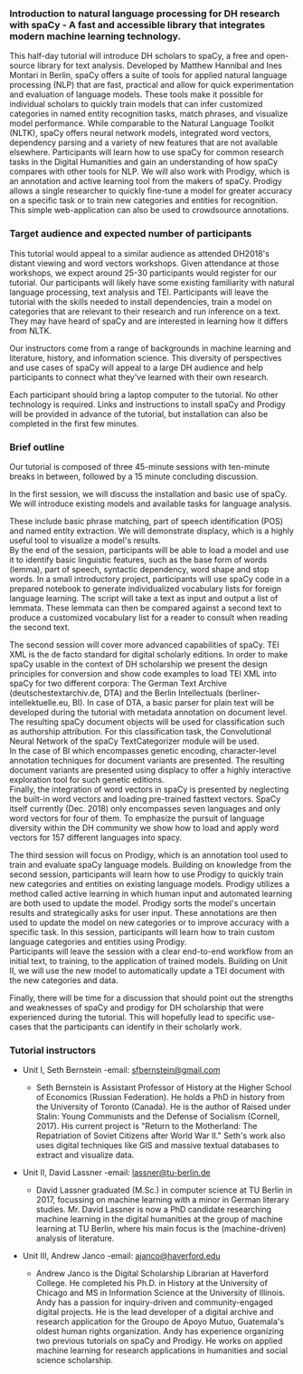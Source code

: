 ### Introduction to natural language processing for DH research with spaCy - A fast and accessible library that integrates modern machine learning technology.

This half-day tutorial will introduce DH scholars to spaCy, a free and open-source library for text analysis. Developed by Matthew Hannibal and Ines Montari in Berlin, spaCy offers a suite of tools for applied natural language processing (NLP) that are fast, practical and allow for quick experimentation and evaluation of language models. These tools make it possible for individual scholars to quickly train  models that can infer customized categories in named entity recognition tasks, match phrases, and visualize model performance.  While comparable to the Natural Language Toolkit (NLTK), spaCy offers neural network models, integrated word vectors, dependency parsing and a variety of new features that are not available elsewhere. Participants will learn how to use spaCy for common research tasks in the Digital Humanities and gain an understanding of how spaCy compares with other tools for NLP. We will also work with Prodigy, which is an annotation and active learning tool from the makers of spaCy. Prodigy allows a single researcher to quickly fine-tune a model for greater accuracy on a specific task or to train new categories and entities for recognition.  This simple web-application can also be used to crowdsource annotations. 

### Target audience and expected number of participants

This tutorial would appeal to a similar audience as attended DH2018's distant viewing and word vectors workshops.  Given attendance at those workshops, we expect around 25-30 participants would register for our tutorial.  Our participants will likely have some existing familiarity with natural language processing, text analysis and TEI. Participants will leave the tutorial with the skills needed to install dependencies, train a model on categories that are relevant to their research and run inference on a text. They may have heard of spaCy and are interested in learning how it differs from NLTK.   

Our instructors come from a range of backgrounds in machine learning and literature, history, and information science. This diversity of perspectives and use cases of spaCy will appeal to a large DH audience and help participants to connect what they've learned with their own research.  

Each participant should bring a laptop computer to the tutorial.  No other technology is required.  Links and instructions to install spaCy and Prodigy will be provided in advance of the tutorial, but installation can also be completed in the first few minutes.  

### Brief outline
Our tutorial is composed of three 45-minute sessions with ten-minute breaks in between, followed by a 15 minute concluding discussion.  

In the first session, we will discuss the installation and basic use of spaCy. We will introduce existing models and available tasks for language analysis. 

These include basic phrase matching, part of speech identification (POS) and named entity extraction. We will demonstrate displacy, which is a highly useful tool to visualize a model's results.  
By the end of the session, participants will be able to load a model and use it to identify basic linguistic features, such as the base form of words (lemma), part of speech, syntactic dependency, word shape and stop words. In a small introductory project, participants will use spaCy code in a prepared notebook to generate individualized vocabulary lists for foreign language learning.  The script will take a text as input and output a list of lemmata.  These lemmata can then be compared against a second text to produce a customized vocabulary list for a reader to consult when reading the second text.    

The second session will cover more advanced capabilities of spaCy. TEI XML is the de facto standard for digital scholarly editions. In order to make spaCy usable in the context of DH scholarship we present the design principles for conversion and show code examples to load TEI XML into spaCy for two different corpora: The German Text Archive (deutschestextarchiv.de, DTA) and the Berlin Intellectuals (berliner-intellektuelle.eu, BI). In case of DTA, a basic parser for plain text will be developed during the tutorial with metadata annotation on document level. The resulting spaCy document objects will be used for classification such as authorship attribution. For this classification task, the Convolutional Neural Network of the spaCy TextCategorizer module will be used.  
In the case of BI which encompasses genetic encoding, character-level annotation techniques for document variants are presented. The resulting document variants are presented using displacy to offer a highly interactive exploration tool for such genetic editions.  
Finally, the integration of word vectors in spaCy is presented by neglecting the built-in word vectors and loading pre-trained fasttext vectors. SpaCy itself currently (Dec. 2018) only encompasses seven languages and only word vectors for four of them. To emphasize the pursuit of language diversity within the DH community we show how to load and apply word vectors for 157 different languages into spacy.
  
The third session will focus on Prodigy, which is an annotation tool used to train and evaluate spaCy language models.  Building on knowledge from the second session, participants will learn how to use Prodigy to quickly train new categories and entities on existing language models.  Prodigy utilizes a method called active learning in which human input and automated learning are both used to update the model.  Prodigy sorts the model's uncertain results and strategically asks for user input.  These annotations are then used to update the model on new categories or to improve accuracy with a specific task. In this session, participants will learn how to train custom language categories and entities using Prodigy.  
Participants will leave the session with a clear end-to-end workflow from an initial text, to training, to the application of trained models.  Building on Unit II, we will use the new model to automatically update a TEI document with the new categories and data.   

Finally, there will be time for a discussion that should point out the strengths and weaknesses of spaCy and prodigy for DH scholarship that were experienced during the tutorial. This will hopefully lead to specific use-cases that the participants can identify in their scholarly work.

### Tutorial instructors  

- Unit I, Seth Bernstein
    -email: sfbernstein@gmail.com
   - Seth Bernstein is Assistant Professor of History at the Higher School of Economics (Russian Federation).  He holds a PhD in history from the University of Toronto (Canada). He is the author of Raised under Stalin: Young Communists and the Defense of Socialism (Cornell, 2017). His current project is "Return to the Motherland: The Repatriation of Soviet Citizens after World War II." Seth's work also uses digital techniques like GIS and massive textual databases to extract and visualize data.  

- Unit II, David Lassner
   -email: lassner@tu-berlin.de
   - David Lassner graduated (M.Sc.) in computer science at TU Berlin in 2017, focussing on machine learning with a minor in German literary studies. Mr. David Lassner is now a PhD candidate researching machine learning in the digital humanities at the group of machine learning at TU Berlin, where his main focus is the (machine-driven) analysis of literature.  

- Unit III, Andrew Janco 
   -email: ajanco@haverford.edu
   - Andrew Janco is the Digital Scholarship Librarian at Haverford College. He completed his Ph.D. in History at the University of Chicago and MS in Information Science at the University of Illinois. Andy has a passion for inquiry-driven and community-engaged digital projects.  He is the lead developer of a digital archive and research application for the Groupo de Apoyo Mutuo, Guatemala's oldest human rights organization.  Andy has experience organizing two previous tutorials on spaCy and Prodigy.  He works on applied machine learning for research applications in humanities and social science scholarship.  



